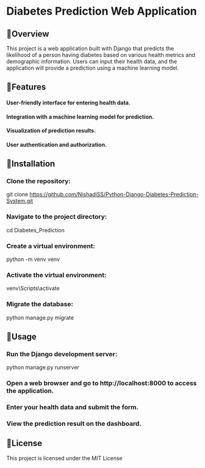 # Diabetes Prediction Web Application

## 📲Overview
This project is a web application built with Django that predicts the likelihood of a person having diabetes based on various health metrics and demographic information. Users can input their health data, and the application will provide a prediction using a machine learning model.

## 📲Features
#### User-friendly interface for entering health data.
#### Integration with a machine learning model for prediction.
#### Visualization of prediction results.
#### User authentication and authorization.


## 📲Installation
### Clone the repository:
 git clone https://github.com/NishadiSS/Python-Django-Diabetes-Prediction-System.git
### Navigate to the project directory:
cd Diabetes_Prediction
### Create a virtual environment:
python -m venv venv
### Activate the virtual environment:
venv\Scripts\activate
### Migrate the database:
python manage.py migrate

## 📲Usage
### Run the Django development server:
python manage.py runserver
### Open a web browser and go to http://localhost:8000 to access the application.
### Enter your health data and submit the form.
### View the prediction result on the dashboard.

## 📲License
This project is licensed under the MIT License
